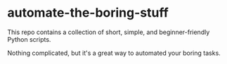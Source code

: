 # automate-the-boring-stuff

This repo contains a collection of short, simple, and beginner-friendly Python scripts.

Nothing complicated, but it's a great way to automated your boring tasks.